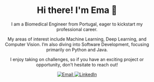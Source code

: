 <div align="center">
  <h1>Hi there! I'm Ema 👋</h1>
</div>

<div align="center">
  <p>I am a Biomedical Engineer from Portugal, eager to kickstart my professional career.</p>
</div>

<div align="center">
  <p>My areas of interest include Machine Learning, Deep Learning, and Computer Vision. I’m also diving into Software Development, focusing primarily on Python and Java.</p>
</div>

<div align="center">
  <p>I enjoy taking on challenges, so if you have an exciting project or opportunity, don't hesitate to reach out!</p>
</div>

<div align="center">
  <a href="mailto:emamacedo@hotmail.com">
    <img src="https://img.shields.io/badge/Email-red?style=flat-square&logo=gmail&logoColor=white" alt="Email">
  </a>
  <a href="https://www.linkedin.com/in/emamacedo/">
    <img src="https://img.shields.io/badge/-LinkedIn-blue?style=flat-square&logo=linkedin&logoColor=white" alt="LinkedIn">
  </a>
</div>


<!---
emammacedo/emammacedo is a ✨ special ✨ repository because its `README.md` (this file) appears on your GitHub profile.
You can click the Preview link to take a look at your changes.
--->
